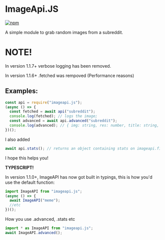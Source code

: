 # ImageApi.JS

[![npm](https://img.shields.io/npm/dt/imageapi.js.svg?style=for-the-badge)](https://npmjs.com/package/imageapi.js)

A simple module to grab random images from a subreddit.

# NOTE!

In version 1.1.7+ verbose logging has been removed.

In version 1.1.6+ .fetched was rempoved (Performance reasons)

## Examples:

```js
const api = require("imageapi.js");
(async () => {
  const fetched = await api("subreddit");
  console.log(fetched); // logs the image;
  const advanced = await api.advanced("subreddit");
  console.log(advanced); // { img: string, res: number, title: string, upvotes: number, author: string, upvoteRatio: number, comments: number, downvotes: number };
})();
```

I also added

```js
await api.stats(); // returns an object containing stats on imageapi.fionn.cc (async)
```

I hope this helps you!

**TYPESCRIPT!**

In version 1.1.0+, ImageAPI has now got built in typings, this is how you'd use the default function:

```ts
import ImageAPI from "imageapi.js";
(async () => {
  await ImageAPI("meme");
  //etc
})();
```

How you use .advanced, .stats etc

```ts
import * as ImageAPI from "imageapi.js";
await ImageAPI.advanced();
```
